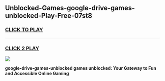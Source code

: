 
## Unblocked-Games-google-drive-games-unblocked-Play-Free-07st8
<h3>
<a href="https://premium76.site?title=google-drive-games-unblocked&ref=09A">CLICK TO PLAY</a></h3>
<hr>

<h3>
<a href="https://premium76.site?title=google-drive-games-unblocked&ref=09A">CLICK 2 PLAY</a>
  
</h3>

<a href="https://premium76.site?title=google-drive-games-unblocked&ref=09A"><img src="https://clearcache.store/games.png"></a>


**google-drive-games-unblocked games unblocked: Your Gateway to Fun and Accessible Online Gaming**
